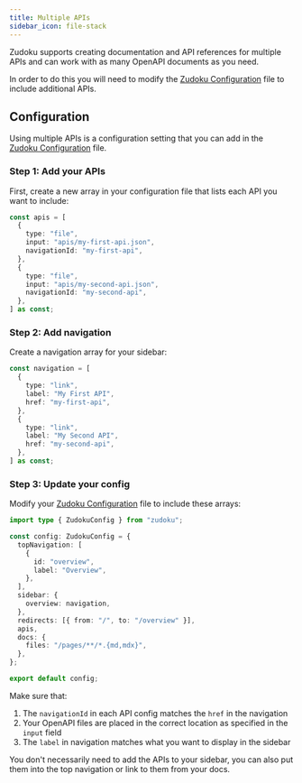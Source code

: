 ```yaml
---
title: Multiple APIs
sidebar_icon: file-stack
---
```


Zudoku supports creating documentation and API references for multiple APIs and can work with as many OpenAPI documents as you need.

In order to do this you will need to modify the [Zudoku Configuration](../configuration/overview.md) file to include additional APIs.

## Configuration

Using multiple APIs is a configuration setting that you can add in the [Zudoku Configuration](../configuration/overview.md) file.

### Step 1: Add your APIs

First, create a new array in your configuration file that lists each API you want to include:

```typescript
const apis = [
  {
    type: "file",
    input: "apis/my-first-api.json",
    navigationId: "my-first-api",
  },
  {
    type: "file",
    input: "apis/my-second-api.json",
    navigationId: "my-second-api",
  },
] as const;
```

### Step 2: Add navigation

Create a navigation array for your sidebar:

```typescript
const navigation = [
  {
    type: "link",
    label: "My First API",
    href: "my-first-api",
  },
  {
    type: "link",
    label: "My Second API",
    href: "my-second-api",
  },
] as const;
```

### Step 3: Update your config

Modify your [Zudoku Configuration](../configuration/overview.md) file to include these arrays:

```typescript
import type { ZudokuConfig } from "zudoku";

const config: ZudokuConfig = {
  topNavigation: [
    {
      id: "overview",
      label: "Overview",
    },
  ],
  sidebar: {
    overview: navigation,
  },
  redirects: [{ from: "/", to: "/overview" }],
  apis,
  docs: {
    files: "/pages/**/*.{md,mdx}",
  },
};

export default config;
```

Make sure that:

1. The `navigationId` in each API config matches the `href` in the navigation
2. Your OpenAPI files are placed in the correct location as specified in the `input` field
3. The `label` in navigation matches what you want to display in the sidebar

You don't necessarily need to add the APIs to your sidebar, you can also put them into the top navigation or link to them from your docs.
